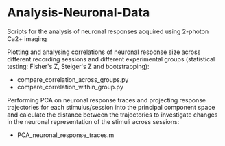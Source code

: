 # Analysis-Neuronal-Data

Scripts for the analysis of neuronal responses acquired using 2-photon Ca2+ imaging

Plotting and analysing correlations of neuronal response size across different recording sessions
and different experimental groups (statistical testing: Fisher's Z, Steiger's Z and bootstrapping): 
- compare_correlation_across_groups.py
- compare_correlation_within_group.py

Performing PCA on neuronal response traces and projecting response trajectories for each stimulus/session
into the principal component space and calculate the distance between the trajectories to investigate changes in the neuronal representation of the stimuli across sessions:
- PCA_neuronal_response_traces.m
